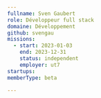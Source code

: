 ```yaml
---
fullname: Sven Gaubert
role: Développeur full stack
domaine: Développement
github: svengau
missions:
  - start: 2023-01-03
    end: 2023-12-31
    status: independent
    employer: ut7
startups:
memberType: beta

---
```



